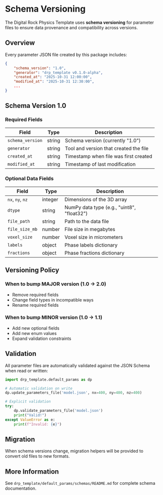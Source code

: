 # Schema Versioning

The Digital Rock Physics Template uses **schema versioning** for parameter files to ensure data provenance and compatibility across versions.

## Overview

Every parameter JSON file created by this package includes:

```json
{
    "schema_version": "1.0",
    "generator": "drp_template v0.1.0-alpha",
    "created_at": "2025-10-31 12:00:00",
    "modified_at": "2025-10-31 12:30:00",
    ...
}
```

## Schema Version 1.0

### Required Fields

| Field | Type | Description |
|-------|------|-------------|
| `schema_version` | string | Schema version (currently "1.0") |
| `generator` | string | Tool and version that created the file |
| `created_at` | string | Timestamp when file was first created |
| `modified_at` | string | Timestamp of last modification |

### Optional Data Fields

| Field | Type | Description |
|-------|------|-------------|
| `nx`, `ny`, `nz` | integer | Dimensions of the 3D array |
| `dtype` | string | NumPy data type (e.g., "uint8", "float32") |
| `file_path` | string | Path to the data file |
| `file_size_mb` | number | File size in megabytes |
| `voxel_size` | number | Voxel size in micrometers |
| `labels` | object | Phase labels dictionary |
| `fractions` | object | Phase fractions dictionary |

## Versioning Policy

### When to bump MAJOR version (1.0 → 2.0)

- Remove required fields
- Change field types in incompatible ways
- Rename required fields

### When to bump MINOR version (1.0 → 1.1)

- Add new optional fields
- Add new enum values
- Expand validation constraints

## Validation

All parameter files are automatically validated against the JSON Schema when read or written:

```python
import drp_template.default_params as dp

# Automatic validation on write
dp.update_parameters_file('model.json', nx=400, ny=400, nz=400)

# Explicit validation
try:
    dp.validate_parameters_file('model.json')
    print("Valid!")
except ValueError as e:
    print(f"Invalid: {e}")
```

## Migration

When schema versions change, migration helpers will be provided to convert old files to new formats.

## More Information

See `drp_template/default_params/schemas/README.md` for complete schema documentation.
